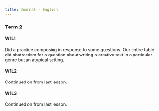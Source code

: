```yaml
---
title: Journal - English
---
```


### Term 2
#### W1L1
Did a practice composing in response to some questions. Our entire table did abstractism for a question about writing a creative text in a particular genre but an atypical setting.

#### W1L2
Continued on from last lesson.

#### W1L3
Continued on from last lesson.



